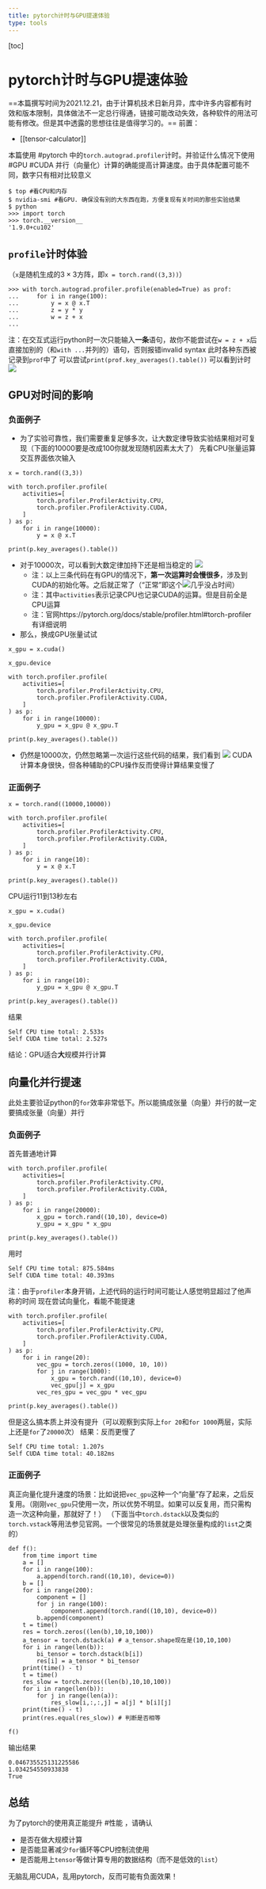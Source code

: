 ```yaml
---
title: pytorch计时与GPU提速体验
type: tools
---
```


[toc]
# pytorch计时与GPU提速体验
==本篇撰写时间为2021.12.21，由于计算机技术日新月异，库中许多内容都有时效和版本限制，具体做法不一定总行得通，链接可能改动失效，各种软件的用法可能有修改。但是其中透露的思想往往是值得学习的。==
前置：
- [[tensor-calculator]]

本篇使用 #pytorch 中的`torch.autograd.profiler`计时。并验证什么情况下使用 #GPU #CUDA 并行（向量化）计算的确能提高计算速度。由于具体配置可能不同，数字只有相对比较意义
```
$ top #看CPU和内存
$ nvidia-smi #看GPU. 确保没有别的大东西在跑，方便复现有关时间的那些实验结果
$ python
>>> import torch
>>> torch.__version__
'1.9.0+cu102'
```
## `profile`计时体验
（`x`是随机生成的$3\times 3$方阵，即`x = torch.rand((3,3))`）
```
>>> with torch.autograd.profiler.profile(enabled=True) as prof:
...     for i in range(100):
...         y = x @ x.T
...         z = y * y
...         w = z + x
...
```
注：在交互式运行python时一次只能输入**一条**语句，故你不能尝试在`w = z + x`后直接加别的（和`with ...`并列的）语句，否则报错invalid syntax
此时各种东西被记录到`prof`中了
可以尝试`print(prof.key_averages().table())`
可以看到计时
![](profile-images/first-trial.png)
## GPU对时间的影响
### 负面例子
- 为了实验可靠性，我们需要重复足够多次，让大数定律导致实验结果相对可复现（下面的10000要是改成100你就发现随机因素太大了）
先看CPU张量运算
交互界面依次输入
```
x = torch.rand((3,3))
```
```
with torch.profiler.profile(
    activities=[
        torch.profiler.ProfilerActivity.CPU,
        torch.profiler.ProfilerActivity.CUDA,
    ]
) as p:
    for i in range(10000):
        y = x @ x.T
```
```
print(p.key_averages().table())
```
- 对于10000次，可以看到大数定律加持下还是相当稳定的
![](profile-images/cpu-tensor-calculation.png)
	- 注：以上三条代码在有GPU的情况下，**第一次运算时会慢很多**，涉及到CUDA的初始化等。之后就正常了（“正常”即这个![](profile-images/normal-execution.png)几乎没占时间）
	- 注：其中`activities`表示记录CPU也记录CUDA的运算。但是目前全是CPU运算
	- 注：官网https://pytorch.org/docs/stable/profiler.html#torch-profiler
有详细说明
- 那么，换成GPU张量试试
```
x_gpu = x.cuda()
```
```
x_gpu.device
```
```
with torch.profiler.profile(
    activities=[
        torch.profiler.ProfilerActivity.CPU,
        torch.profiler.ProfilerActivity.CUDA,
    ]
) as p:
    for i in range(10000):
        y_gpu = x_gpu @ x_gpu.T
```
```
print(p.key_averages().table())
```
- 仍然是10000次，仍然忽略第一次运行这些代码的结果，我们看到
![](profile-images/gpu-tensor-calculation.png)
CUDA计算本身很快，但各种辅助的CPU操作反而使得计算结果变慢了
### 正面例子
```
x = torch.rand((10000,10000))
```
```
with torch.profiler.profile(
    activities=[
        torch.profiler.ProfilerActivity.CPU,
        torch.profiler.ProfilerActivity.CUDA,
    ]
) as p:
    for i in range(10):
        y = x @ x.T
```
```
print(p.key_averages().table())
```
CPU运行11到13秒左右
```
x_gpu = x.cuda()
```
```
x_gpu.device
```
```
with torch.profiler.profile(
    activities=[
        torch.profiler.ProfilerActivity.CPU,
        torch.profiler.ProfilerActivity.CUDA,
    ]
) as p:
    for i in range(10):
        y_gpu = x_gpu @ x_gpu.T
```
```
print(p.key_averages().table())
```
结果
```
Self CPU time total: 2.533s
Self CUDA time total: 2.527s
```
结论：GPU适合**大**规模并行计算
## 向量化并行提速
此处主要验证python的`for`效率非常低下。所以能搞成张量（向量）并行的就一定要搞成张量（向量）并行
### 负面例子
首先普通地计算
```
with torch.profiler.profile(
    activities=[
        torch.profiler.ProfilerActivity.CPU,
        torch.profiler.ProfilerActivity.CUDA,
    ]
) as p:
    for i in range(20000):
        x_gpu = torch.rand((10,10), device=0)
        y_gpu = x_gpu * x_gpu
```
```
print(p.key_averages().table())
```
用时
```
Self CPU time total: 875.584ms
Self CUDA time total: 40.393ms
```
注：由于`profiler`本身开销，上述代码的运行时间可能让人感觉明显超过了他声称的时间
现在尝试向量化，看能不能提速
```
with torch.profiler.profile(
    activities=[
        torch.profiler.ProfilerActivity.CPU,
        torch.profiler.ProfilerActivity.CUDA,
    ]
) as p:
    for i in range(20):
        vec_gpu = torch.zeros((1000, 10, 10))
        for j in range(1000):
            x_gpu = torch.rand((10,10), device=0)
            vec_gpu[j] = x_gpu
        vec_res_gpu = vec_gpu * vec_gpu
```
```
print(p.key_averages().table())
```
但是这么搞本质上并没有提升（可以观察到实际上`for 20`和`for 1000`两层，实际上还是`for`了`20000`次）
结果：反而更慢了
```
Self CPU time total: 1.207s
Self CUDA time total: 40.182ms
```
### 正面例子

真正向量化提升速度的场景：比如说把`vec_gpu`这种一个“向量”存了起来，之后反复用。（刚刚`vec_gpu`只使用一次，所以优势不明显。如果可以反复用，而只需构造一次这种向量，那就好了！）
（下面当中`torch.dstack`以及类似的`torch.vstack`等用法参见官网。一个很常见的场景就是处理张量构成的`list`之类的）
```
def f():
    from time import time
    a = []
    for i in range(100):
        a.append(torch.rand((10,10), device=0))
    b = []
    for i in range(200):
        component = []
        for j in range(100):
            component.append(torch.rand((10,10), device=0))
        b.append(component)
    t = time()
    res = torch.zeros((len(b),10,10,100))
    a_tensor = torch.dstack(a) # a_tensor.shape现在是(10,10,100)
    for i in range(len(b)):
        bi_tensor = torch.dstack(b[i])
        res[i] = a_tensor * bi_tensor
    print(time() - t)
    t = time()
    res_slow = torch.zeros((len(b),10,10,100))
    for i in range(len(b)):
        for j in range(len(a)):
            res_slow[i,:,:,j] = a[j] * b[i][j]
    print(time() - t)
    print(res.equal(res_slow)) # 判断是否相等

f()
```
输出结果
```
0.046735525131225586
1.034254550933838
True
```
## 总结
为了pytorch的使用真正能提升 #性能 ，请确认
- 是否在做大规模计算
- 是否能显著减少`for`循环等CPU控制流使用
- 是否能用上`tensor`等做计算专用的数据结构（而不是低效的`list`）

无脑乱用CUDA，乱用pytorch，反而可能有负面效果！
